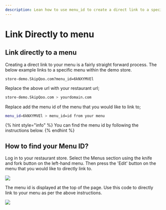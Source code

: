 ```yaml
---
description: Lean how to use menu_id to create a direct link to a specific menu.
---
```


# Link Directly to menu

## Link directly to a menu

Creating a direct link to your menu is a fairly straight forward process. The below example links to a specific menu within the demo store.

```text
store-demo.SkipQoo.com?menu_id=6kNXYMVEl
```

Replace the above url with your restaurant url;

```bash
store-demo.SkipQoo.com > yourdomain.com
```

Replace add the menu id of the menu that you would like to link to;

```bash
menu_id=6kNXYMVEl > menu_id=id from your menu
```

{% hint style="info" %}
You can find the menu id by following the instructions below.
{% endhint %}

## How to find your Menu ID?

Log in to your restaurant store. Select the Menus section using the knife and fork button on the left-hand menu. Then press the 'Edit' button on the menu that you would like to directly link to.

![](../.gitbook/assets/meniidstep1.png)

The menu id is displayed at the top of the page. Use this code to directly link to your menu as per the above instructions.

![](../.gitbook/assets/menuidstep2%20%282%29.png)

